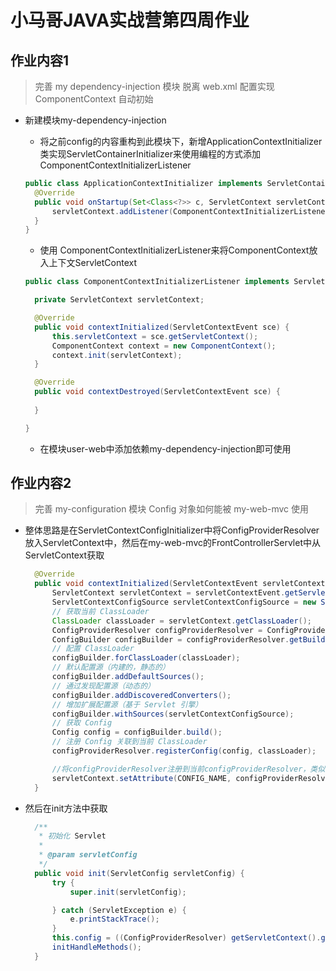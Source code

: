 # 小马哥JAVA实战营第四周作业


## 作业内容1


> 完善 my dependency-injection 模块
> 脱离 web.xml 配置实现 ComponentContext 自动初始


- 新建模块my-dependency-injection

  - 将之前config的内容重构到此模块下，新增ApplicationContextInitializer类实现ServletContainerInitializer来使用编程的方式添加ComponentContextInitializerListener

  ```java
  public class ApplicationContextInitializer implements ServletContainerInitializer {
    @Override
    public void onStartup(Set<Class<?>> c, ServletContext servletContext) throws ServletException {
        servletContext.addListener(ComponentContextInitializerListener.class);
    }
  }
  ```

  - 使用  ComponentContextInitializerListener来将ComponentContext放入上下文ServletContext

  ```java
  public class ComponentContextInitializerListener implements ServletContextListener {

    private ServletContext servletContext;

    @Override
    public void contextInitialized(ServletContextEvent sce) {
        this.servletContext = sce.getServletContext();
        ComponentContext context = new ComponentContext();
        context.init(servletContext);
    }

    @Override
    public void contextDestroyed(ServletContextEvent sce) {
    
    }

  }
  ```

  - 在模块user-web中添加依赖my-dependency-injection即可使用

## 作业内容2

> 完善 my-configuration 模块
>  Config 对象如何能被 my-web-mvc 使用

- 整体思路是在ServletContextConfigInitializer中将ConfigProviderResolver放入ServletContext中，然后在my-web-mvc的FrontControllerServlet中从ServletContext获取

  ```java
    @Override
    public void contextInitialized(ServletContextEvent servletContextEvent) {
        ServletContext servletContext = servletContextEvent.getServletContext();
        ServletContextConfigSource servletContextConfigSource = new ServletContextConfigSource(servletContext);
        // 获取当前 ClassLoader
        ClassLoader classLoader = servletContext.getClassLoader();
        ConfigProviderResolver configProviderResolver = ConfigProviderResolver.instance();
        ConfigBuilder configBuilder = configProviderResolver.getBuilder();
        // 配置 ClassLoader
        configBuilder.forClassLoader(classLoader);
        // 默认配置源（内建的，静态的）
        configBuilder.addDefaultSources();
        // 通过发现配置源（动态的）
        configBuilder.addDiscoveredConverters();
        // 增加扩展配置源（基于 Servlet 引擎）
        configBuilder.withSources(servletContextConfigSource);
        // 获取 Config
        Config config = configBuilder.build();
        // 注册 Config 关联到当前 ClassLoader
        configProviderResolver.registerConfig(config, classLoader);

        //将configProviderResolver注册到当前configProviderResolver，类似于ComponentContext#init中的做法
        servletContext.setAttribute(CONFIG_NAME, configProviderResolver);
    }
  ```

- 然后在init方法中获取

  ```java
    /**
     * 初始化 Servlet
     *
     * @param servletConfig
     */
    public void init(ServletConfig servletConfig) {
        try {
            super.init(servletConfig);

        } catch (ServletException e) {
            e.printStackTrace();
        }
        this.config = ((ConfigProviderResolver) getServletContext().getAttribute(CONFIG_NAME)).getConfig();
        initHandleMethods();
    }
  ```
